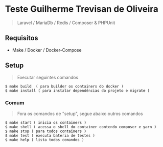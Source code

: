 # Teste Guilherme Trevisan de Oliveira
> Laravel / MariaDb / Redis / Composer & PHPUnit

## Requisitos
* Make / Docker / Docker-Compose

## Setup
> Executar seguintes comandos
```
$ make build  ( para builder os containers do docker )
$ make install ( para instalar dependências do projeto e migrate )
```

### Comum
>Fora os comandos de "setup", segue abaixo outros comandos
```
$ make start ( inicia os containers )
$ make shell ( acessa o shell do container contendo composer e yarn )
$ make stop ( para todos containers )
$ make test ( executa bateria de testes )
$ make help ( lista todos comandos )
```